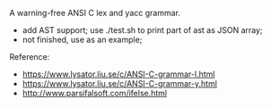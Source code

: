 A warning-free ANSI C lex and yacc grammar.

* add AST support; use ./test.sh to print part of ast as JSON array;
* not finished, use as an example;

Reference:
* https://www.lysator.liu.se/c/ANSI-C-grammar-l.html
* https://www.lysator.liu.se/c/ANSI-C-grammar-y.html
* http://www.parsifalsoft.com/ifelse.html
